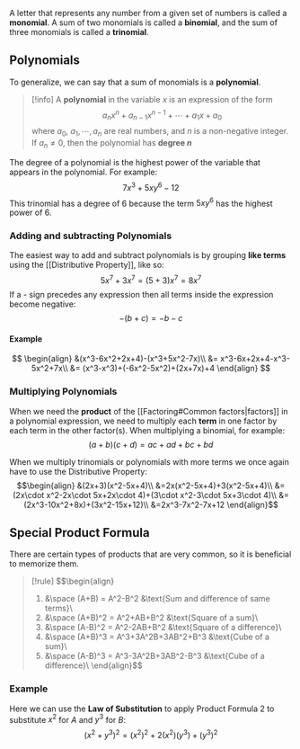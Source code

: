 A letter that represents any number from a given set of numbers is called a **monomial**. A sum of two monomials is called a **binomial**, and the sum of three monomials is called a **trinomial**.

## Polynomials

To generalize, we can say that a sum of monomials is a **polynomial**. 

> [!info]
> A **polynomial** in the variable $x$ is an expression of the form 
> $$a_nx^n+a_{n-1}x^{n-1}+ \cdots + a_1x + a_0$$
> where $a_0$, $a_1, \cdots, a_n$ are real numbers, and $n$ is a non-negative integer. If $a_n \ne 0$, then the polynomial has **degree $n$**

 The degree of a polynomial is the highest power of the variable that appears in the polynomial. For example:
 $$7x^3+5xy^6-12$$
 This trinomial has a degree of 6 because the term $5xy^6$ has the highest power of 6.

### Adding and subtracting Polynomials

The easiest way to add and subtract polynomials is by grouping **like terms** using the [[Distributive Property]], like so:
$$5x^7+3x^7=(5+3)x^7 = 8x^7$$
If a - sign precedes any expression then all terms inside the expression become negative:
$$-(b+c)=-b-c$$

#### Example
$$
\begin{align}
&(x^3-6x^2+2x+4)-(x^3+5x^2-7x)\\
&= x^3-6x+2x+4-x^3-5x^2+7x\\
&= (x^3-x^3)+(-6x^2-5x^2)+(2x+7x)+4
\end{align}
$$

### Multiplying Polynomials

When we need the **product** of the [[Factoring#Common factors|factors]] in a polynomial expression, we need to multiply each **term** in one factor by each term in the other factor(s). When multiplying a binomial, for example:
$$(a+b)(c+d)=ac+ad+bc+bd$$

When we multiply trinomials or polynomials with more terms we once again have to use the Distributive Property:
$$\begin{align}
&(2x+3)(x^2-5x+4)\\
&=2x(x^2-5x+4)+3(x^2-5x+4)\\
&=(2x\cdot x^2-2x\cdot 5x+2x\cdot 4)+(3\cdot x^2-3\cdot 5x+3\cdot 4)\\
&=(2x^3-10x^2+8x)+(3x^2-15x+12)\\
&=2x^3-7x^2-7x+12
\end{align}$$

## Special Product Formula

There are certain types of products that are very common, so it is beneficial to memorize them.
> [!rule]
>  $$\begin{align}
> 1. &\space (A+B) = A^2-B^2 &\text{Sum and difference of same terms}\\
> 2. &\space (A+B)^2 = A^2+AB+B^2 &\text{Square of a sum}\\
> 3. &\space (A-B)^2 = A^2-2AB+B^2 &\text{Square of a difference}\\
> 4. &\space (A+B)^3 = A^3+3A^2B+3AB^2+B^3 &\text{Cube of a sum}\\
> 5. &\space (A-B)^3 = A^3-3A^2B+3AB^2-B^3 &\text{Cube of a difference}\\
> \end{align}$$

### Example
Here we can use the **Law of Substitution** to apply Product Formula 2 to substitute $x^2$ for $A$ and $y^3$ for $B$:
$$(x^2+y^3)^2 = (x^2)^2+2(x^2)(y^3)+(y^3)^2$$

